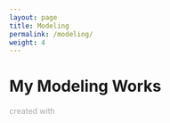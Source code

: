 ```yaml
---
layout: page
title: Modeling
permalink: /modeling/
weight: 4
---
```


# My Modeling Works
<p style="color:DarkGrey">
created with 
</p>